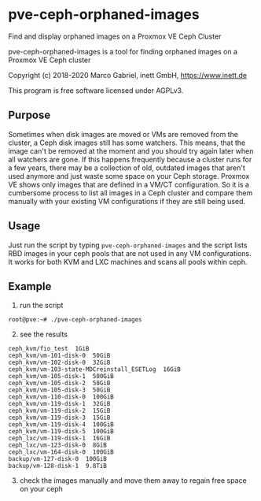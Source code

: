 # pve-ceph-orphaned-images
Find and display orphaned images on a Proxmox VE Ceph Cluster

pve-ceph-orphaned-images is a tool for finding orphaned images on a Proxmox VE Ceph cluster

Copyright (c) 2018-2020 Marco Gabriel, inett GmbH, https://www.inett.de

This program is free software licensed under AGPLv3.

## Purpose

Sometimes when disk images are moved or VMs are removed from the cluster, a Ceph disk images still has some watchers. This means, that the image can't be removed at the moment and you should try again later when all watchers are gone. If this happens frequently because a cluster runs for a few years, there may be a collection of old, outdated images that aren't used anymore and just waste some space on your Ceph storage. Proxmox VE shows only images that are defined in a VM/CT configuration. So it is a cumbersome process to list all images in a Ceph cluster and compare them manually with your existing VM configurations if they are still being used.

## Usage

Just run the script by typing `pve-ceph-orphaned-images` and the script lists RBD images in your ceph pools that are not used in any VM configurations. It works for both KVM and LXC machines and scans all pools within ceph.

## Example

1. run the script
```
root@pve:~# ./pve-ceph-orphaned-images
```

2. see the results
```
ceph_kvm/fio_test  1GiB
ceph_kvm/vm-101-disk-0  50GiB
ceph_kvm/vm-102-disk-0  32GiB
ceph_kvm/vm-103-state-MDCreinstall_ESETLog  16GiB
ceph_kvm/vm-105-disk-1  500GiB
ceph_kvm/vm-105-disk-2  50GiB
ceph_kvm/vm-105-disk-3  50GiB
ceph_kvm/vm-110-disk-0  100GiB
ceph_kvm/vm-119-disk-1  32GiB
ceph_kvm/vm-119-disk-2  15GiB
ceph_kvm/vm-119-disk-3  15GiB
ceph_kvm/vm-119-disk-4  100GiB
ceph_kvm/vm-119-disk-5  100GiB
ceph_lxc/vm-119-disk-1  16GiB
ceph_lxc/vm-123-disk-0  8GiB
ceph_lxc/vm-164-disk-0  100GiB
backup/vm-127-disk-0  100GiB
backup/vm-128-disk-1  9.8TiB
```

3. check the images manually and move them away to regain free space on your ceph

